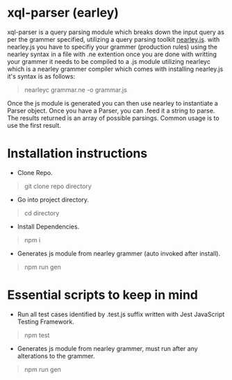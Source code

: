 # xql-parser (earley)

xql-parser is a query parsing module which breaks down the input query 
as per the grammer specified, utilizing a query parsing toolkit 
[nearley.js](https://nearley.js.org/). 
with nearley.js you have to specifiy your grammer (production rules) using the nearley syntax in a file with .ne extention once you are done with writting your grammer it needs to be compiled to a .js module utilizing nearleyc which is a nearley grammer compiler which comes with installing nearley.js it's syntax is as follows:
> nearleyc grammar.ne -o grammar.js

Once the js module is generated you can then use nearley to instantiate a Parser object. 
Once you have a Parser, you can .feed it a string to parse. 
The results returned is an array of possible parsings. 
Common usage is to use the first result.

# Installation instructions

- Clone Repo.
> git clone repo directory
- Go into project directory.
> cd directory
- Install Dependencies.
> npm i
- Generates js module from nearley grammer (auto invoked after install).
> npm run gen

# Essential scripts to keep in mind

- Run all test cases identified by .test.js suffix written with Jest JavaScript Testing Framework.
> npm test
- Generates js module from nearley grammer, must run after any alterations to the grammer.
> npm run gen
